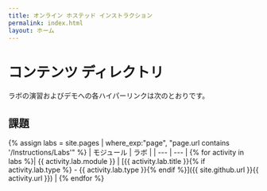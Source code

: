 ```yaml
---
title: オンライン ホステッド インストラクション
permalink: index.html
layout: ホーム
---
```


# コンテンツ ディレクトリ

ラボの演習およびデモへの各ハイパーリンクは次のとおりです。

## 課題

{% assign labs = site.pages | where_exp:"page", "page.url contains '/Instructions/Labs'" %}
| モジュール | ラボ |
| --- | --- | 
{% for activity in labs  %}| {{ activity.lab.module }} | [{{ activity.lab.title }}{% if activity.lab.type %} - {{ activity.lab.type }}{% endif %}]({{ site.github.url }}{{ activity.url }}) |
{% endfor %}


